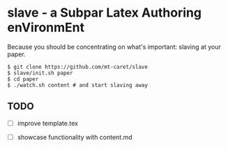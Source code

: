 # slave - a Subpar Latex Authoring enVironmEnt

Because you should be concentrating on what's important:
slaving at your paper.

```
$ git clone https://github.com/mt-caret/slave
$ slave/init.sh paper
$ cd paper
$ ./watch.sh content # and start slaving away
```

## TODO

- [ ] improve template.tex
- [ ] showcase functionality with content.md

